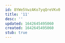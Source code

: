 ```yaml
---
id: 8YWe5VwzAKo7yqQreVKv0
title: '11'
desc: ''
updated: 1642645495060
created: 1642645495060
stub: true
---
```


